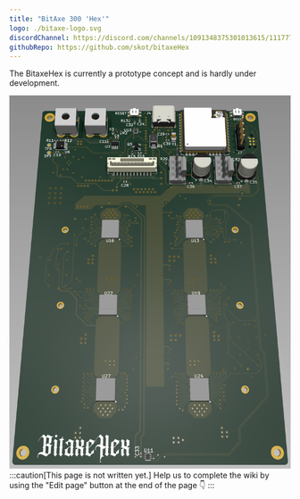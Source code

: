 ```yaml
---
title: "BitAxe 300 'Hex'"
logo: ./bitaxe-logo.svg
discordChannel: https://discord.com/channels/1091348375301013615/1117777558591774742
githubRepo: https://github.com/skot/bitaxeHex
---
```


The BitaxeHex is currently a prototype concept and is hardly under development.

![Hex](./hex-render.png)
:::caution[This page is not written yet.]
Help us to complete the wiki by using the "Edit page" button at the end of the page 👇
:::

